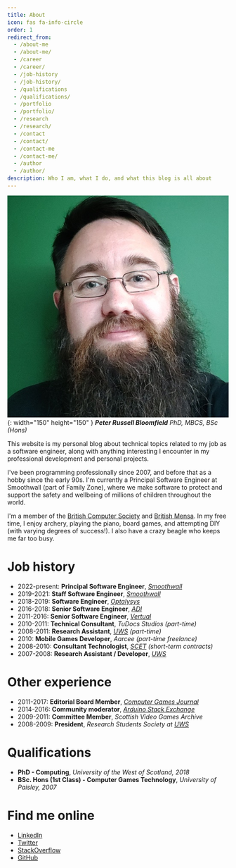 ```yaml
---
title: About
icon: fas fa-info-circle
order: 1
redirect_from:
  - /about-me
  - /about-me/
  - /career
  - /career/
  - /job-history
  - /job-history/
  - /qualifications
  - /qualifications/
  - /portfolio
  - /portfolio/
  - /research
  - /research/
  - /contact
  - /contact/
  - /contact-me
  - /contact-me/
  - /author
  - /author/
description: Who I am, what I do, and what this blog is all about
---
```



![Photo of Peter Bloomfield](/assets/img/avatar-520x520.jpg){: width="150" height="150" }
***Peter Russell Bloomfield** PhD, MBCS, BSc (Hons)*

This website is my personal blog about technical topics related to my job as a software engineer,
along with anything interesting I encounter in my professional development and personal projects.

I've been programming professionally since 2007, and before that as a hobby since the early 90s.
I'm currently a Principal Software Engineer at Smoothwall (part of Family Zone), where we make
software to protect and support the safety and wellbeing of millions of children throughout the
world.

I'm a member of the [British Computer Society](https://www.bcs.org) and
[British Mensa](https://www.mensa.org.uk/). In my free time, I enjoy archery, playing the piano,
board games, and attempting DIY (with varying degrees of success!). I also have a crazy beagle who
keeps me far too busy.

# Job history

- 2022-present: **Principal Software Engineer**, *[Smoothwall](https://www.smoothwall.com/)*
- 2019-2021: **Staff Software Engineer**, *[Smoothwall](https://www.smoothwall.com/)*
- 2018-2019: **Software Engineer**, *[Optalysys](https://optalysys.com/)*
- 2016-2018: **Senior Software Engineer**, *[ADI](https://mypathway.healthcare/)*
- 2011-2016: **Senior Software Engineer**, *[Vertual](https://www.vertual.co.uk/)*
- 2010-2011: **Technical Consultant**, *TuDocs Studios (part-time)*
- 2008-2011: **Research Assistant**, *[UWS](https://www.uws.ac.uk/) (part-time)*
- 2010: **Mobile Games Developer**, *Aarcee (part-time freelance)*
- 2008-2010: **Consultant Technologist**, *[SCET](https://www.scet.co/) (short-term contracts)*
- 2007-2008: **Research Assistant / Developer**, *[UWS](https://www.uws.ac.uk/)*

# Other experience

- 2011-2017: **Editorial Board Member**, *[Computer Games Journal](https://www.springer.com/journal/40869)*
- 2014-2016: **Community moderator**, *[Arduino Stack Exchange](https://arduino.stackexchange.com/)*
- 2009-2011: **Committee Member**, *Scottish Video Games Archive*
- 2008-2009: **President**, *Research Students Society at [UWS](http://uws.ac.uk/)*

# Qualifications

- **PhD - Computing**, *University of the West of Scotland, 2018*
- **BSc. Hons (1st Class) - Computer Games Technology**, *University of Paisley, 2007*

# Find me online

- [LinkedIn](https://www.linkedin.com/in/peterbloomfield)
- [Twitter](https://twitter.com/prbloomfield)
- [StackOverflow](https://stackoverflow.com/users/2500951/peter-bloomfield)
- [GitHub](https://github.com/peter-bloomfield)

